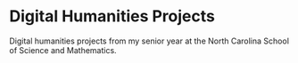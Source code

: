 # Digital Humanities Projects
Digital humanities projects from my senior year at the North Carolina School of Science and Mathematics.
